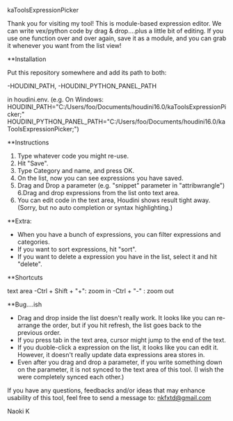 kaToolsExpressionPicker

Thank you for visiting my tool!
This is module-based expression editor.
We can write vex/python code by drag & drop....plus a little bit of editing.
If you use one function over and over again, save it as a module, and you can grab it whenever you want from the list view!



**Installation

Put this repository somewhere and add its path to both:

-HOUDINI_PATH,
-HOUDINI_PYTHON_PANEL_PATH

in houdini.env.
(e.g. On Windows:
HOUDINI_PATH="C:/Users/foo/Documents/houdini16.0/kaToolsExpressionPicker;"
HOUDINI_PYTHON_PANEL_PATH="C:/Users/foo/Documents/houdini16.0/kaToolsExpressionPicker;")



**Instructions

1. Type whatever code you might re-use.
2. Hit "Save".
3. Type Category and name, and press OK.
4. On the list, now you can see expressions you have saved.
5. Drag and Drop a parameter (e.g. "snippet" parameter in "attribwrangle")
6.Drag and drop expressions from the list onto text area.
7. You can edit code in the text area, Houdini shows result tight away.
    (Sorry, but no auto completion or syntax highlighting.)
    
    
    
**Extra:

- When you have a bunch of expressions, you can filter expressions and categories.
- If you want to sort expressions, hit "sort".
- If you want to delete a expression you have in the list, select it and hit "delete".



**Shortcuts

text area
-Ctrl + Shift + "+": zoom in
-Ctrl + "-" : zoom out 



**Bug....ish

- Drag and drop inside the list doesn't really work. It looks like you can re-arrange the order, but if you hit refresh, the list goes back to the previous order.
- If you press tab in the text area, cursor might jump to the end  of the text. 
- If you duoble-click a expression on the list, it looks like you can edit it. However, it doesn't really update data expressions area stores in.
- Even after you drag and drop a parameter, if you write something down on the parameter, it is not synced to the text area of this tool. (I wish the were completely synced each other.)




If you have any questions, feedbacks and/or ideas that may enhance usability of this tool, feel free to send a message to:
nkfxtd@gmail.com


Naoki K
